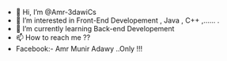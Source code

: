 - 👋 Hi, I’m @Amr-3dawiCs
- 👀 I’m interested in Front-End Developement , Java , C++ ,...... .
- 🌱 I’m currently learning Back-end Developement
- 📫 How to reach me ??
- Facebook:- Amr Munir Adawy
..Only !!!

<!---
Amr-3dawiCs/Amr-3dawiCs is a ✨ special ✨ repository because its `README.md` (this file) appears on your GitHub profile.
You can click the Preview link to take a look at your changes.
--->
